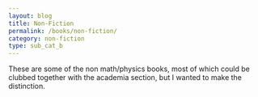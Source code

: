 ```yaml
---
layout: blog
title: Non-Fiction
permalink: /books/non-fiction/
category: non-fiction
type: sub_cat_b
---
```


These are some of the non math/physics books, most of which could be clubbed together with the academia section, but I wanted to make the distinction.
